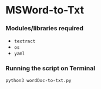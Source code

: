 # MSWord-to-Txt

### Modules/libraries required
* `textract`
* `os`
* `yaml`

### Running the script on Terminal
`python3 wordDoc-to-txt.py`
